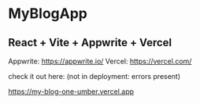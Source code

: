 # MyBlogApp

## React + Vite + Appwrite + Vercel

Appwrite: https://appwrite.io/
Vercel: https://vercel.com/

check it out here: (not in deployment: errors present)

https://my-blog-one-umber.vercel.app
